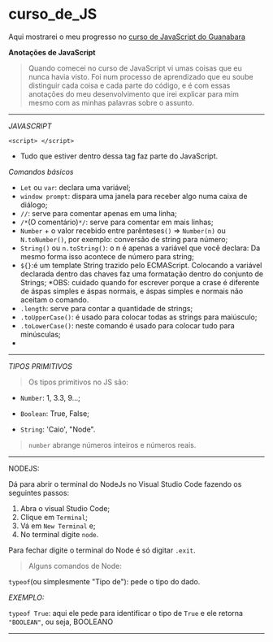 # curso_de_JS
Aqui mostrarei o meu progresso no [curso de JavaScript do Guanabara](https://www.youtube.com/watch?v=BXqUH86F-kA&list=PLntvgXM11X6pi7mW0O4ZmfUI1xDSIbmTm)

**Anotações de JavaScript**

>Quando comecei no curso de JavaScript vi umas coisas que eu nunca havia visto.
>Foi num processo de aprendizado que eu soube distinguir cada coisa e cada parte do código, e é com essas anotações do meu desenvolvimento que irei explicar para mim mesmo com as minhas palavras sobre o assunto.

**************************************************************
*JAVASCRIPT*

`<script> </script>`

* Tudo que estiver dentro dessa tag faz parte do JavaScript.

*Comandos básicos*
* `Let` ou `var`: declara uma variável;
* `window prompt`: dispara uma janela para receber algo numa caixa de diálogo;
* `//`: serve para comentar apenas em uma linha;
* `/*`(O comentário)`*/`: serve para comentar em mais linhas;
* `Number` + o valor recebido entre parênteses`()` => `Number(n)` ou `N.toNumber()`, por exemplo: conversão de string para número;
* `String()` ou `n.toString()`: o n é apenas a variável que você declara: Da mesmo forma isso acontece de número para string;
* `${}`:é um template String trazido pelo ECMAScript. Colocando a variável declarada dentro das chaves faz uma formatação dentro do conjunto de Strings;
      *OBS: cuidado quando for escrever porque a crase é diferente de áspas simples e áspas normais, e áspas simples e normais não aceitam o comando.
* `.length`: serve para contar a quantidade de strings;
* `.toUpperCase()`: é usado para colocar todas as strings para maiúsculo;
* `.toLowerCase()`: neste comando é usado para colocar tudo para minúsculas;
* 


**************************************************************
*TIPOS PRIMITIVOS*

>Os tipos primitivos no JS são:

* `Number`: 1, 3.3, 9...; 

* `Boolean`: True, False;

* `String`: 'Caio', "Node".

>`number` abrange números inteiros e números reais.
**************************************************************

NODEJS:

Dá para abrir o terminal do NodeJs no Visual Studio Code fazendo os seguintes passos:

1. Abra o visual Studio Code;
2. Clique em `Terminal`;
3. Vá em `New Terminal` e;
4. No terminal digite `node`.

Para fechar digite o terminal do Node é só digitar `.exit`.


>Alguns comandos de Node:

`typeof`(ou simplesmente "Tipo de"): pede o tipo do dado.

*EXEMPLO:*

`typeof True`: aqui ele pede para identificar o tipo de `True` e
ele retorna `"BOOLEAN"`, ou seja, BOOLEANO


**************************************************************



